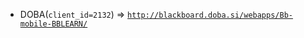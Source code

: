  - DOBA(`client_id=2132`) => [`http://blackboard.doba.si/webapps/Bb-mobile-BBLEARN/`](http://blackboard.doba.si/webapps/Bb-mobile-BBLEARN/)
